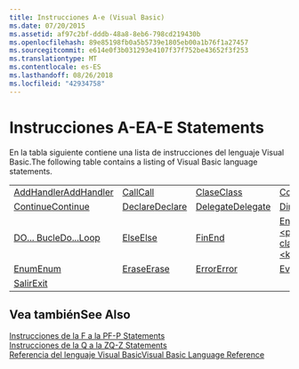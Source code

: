 ```yaml
---
title: Instrucciones A-e (Visual Basic)
ms.date: 07/20/2015
ms.assetid: af97c2bf-dddb-48a8-8eb6-798cd219430b
ms.openlocfilehash: 89e85198fb0a5b5739e1805eb00a1b76f1a27457
ms.sourcegitcommit: e614e0f3b031293e4107f37f752be43652f3f253
ms.translationtype: MT
ms.contentlocale: es-ES
ms.lasthandoff: 08/26/2018
ms.locfileid: "42934758"
---
```

# <a name="a-e-statements"></a><span data-ttu-id="2f07a-102">Instrucciones A-E</span><span class="sxs-lookup"><span data-stu-id="2f07a-102">A-E Statements</span></span>
<span data-ttu-id="2f07a-103">En la tabla siguiente contiene una lista de instrucciones del lenguaje Visual Basic.</span><span class="sxs-lookup"><span data-stu-id="2f07a-103">The following table contains a listing of Visual Basic language statements.</span></span>  
  
|||||  
|---|---|---|---|  
|[<span data-ttu-id="2f07a-104">AddHandler</span><span class="sxs-lookup"><span data-stu-id="2f07a-104">AddHandler</span></span>](../../../visual-basic/language-reference/statements/addhandler-statement.md)|[<span data-ttu-id="2f07a-105">Call</span><span class="sxs-lookup"><span data-stu-id="2f07a-105">Call</span></span>](../../../visual-basic/language-reference/statements/call-statement.md)|[<span data-ttu-id="2f07a-106">Clase</span><span class="sxs-lookup"><span data-stu-id="2f07a-106">Class</span></span>](../../../visual-basic/language-reference/statements/class-statement.md)|[<span data-ttu-id="2f07a-107">Const</span><span class="sxs-lookup"><span data-stu-id="2f07a-107">Const</span></span>](../../../visual-basic/language-reference/statements/const-statement.md)|  
|[<span data-ttu-id="2f07a-108">Continue</span><span class="sxs-lookup"><span data-stu-id="2f07a-108">Continue</span></span>](../../../visual-basic/language-reference/statements/continue-statement.md)|[<span data-ttu-id="2f07a-109">Declare</span><span class="sxs-lookup"><span data-stu-id="2f07a-109">Declare</span></span>](../../../visual-basic/language-reference/statements/declare-statement.md)|[<span data-ttu-id="2f07a-110">Delegate</span><span class="sxs-lookup"><span data-stu-id="2f07a-110">Delegate</span></span>](../../../visual-basic/language-reference/statements/delegate-statement.md)|[<span data-ttu-id="2f07a-111">Dim</span><span class="sxs-lookup"><span data-stu-id="2f07a-111">Dim</span></span>](../../../visual-basic/language-reference/statements/dim-statement.md)|  
|[<span data-ttu-id="2f07a-112">DO... Bucle</span><span class="sxs-lookup"><span data-stu-id="2f07a-112">Do...Loop</span></span>](../../../visual-basic/language-reference/statements/do-loop-statement.md)|[<span data-ttu-id="2f07a-113">Else</span><span class="sxs-lookup"><span data-stu-id="2f07a-113">Else</span></span>](../../../visual-basic/language-reference/statements/else-statement.md)|[<span data-ttu-id="2f07a-114">Fin</span><span class="sxs-lookup"><span data-stu-id="2f07a-114">End</span></span>](../../../visual-basic/language-reference/statements/end-statement.md)|[<span data-ttu-id="2f07a-115">End \<palabra clave></span><span class="sxs-lookup"><span data-stu-id="2f07a-115">End \<keyword></span></span>](../../../visual-basic/language-reference/statements/end-keyword-statement.md)|  
|[<span data-ttu-id="2f07a-116">Enum</span><span class="sxs-lookup"><span data-stu-id="2f07a-116">Enum</span></span>](../../../visual-basic/language-reference/statements/enum-statement.md)|[<span data-ttu-id="2f07a-117">Erase</span><span class="sxs-lookup"><span data-stu-id="2f07a-117">Erase</span></span>](../../../visual-basic/language-reference/statements/erase-statement.md)|[<span data-ttu-id="2f07a-118">Error</span><span class="sxs-lookup"><span data-stu-id="2f07a-118">Error</span></span>](../../../visual-basic/language-reference/statements/error-statement.md)|[<span data-ttu-id="2f07a-119">Event</span><span class="sxs-lookup"><span data-stu-id="2f07a-119">Event</span></span>](../../../visual-basic/language-reference/statements/event-statement.md)|  
|[<span data-ttu-id="2f07a-120">Salir</span><span class="sxs-lookup"><span data-stu-id="2f07a-120">Exit</span></span>](../../../visual-basic/language-reference/statements/exit-statement.md)||||  
  
## <a name="see-also"></a><span data-ttu-id="2f07a-121">Vea también</span><span class="sxs-lookup"><span data-stu-id="2f07a-121">See Also</span></span>  
 [<span data-ttu-id="2f07a-122">Instrucciones de la F a la P</span><span class="sxs-lookup"><span data-stu-id="2f07a-122">F-P Statements</span></span>](../../../visual-basic/language-reference/statements/f-p-statements.md)  
 [<span data-ttu-id="2f07a-123">Instrucciones de la Q a la Z</span><span class="sxs-lookup"><span data-stu-id="2f07a-123">Q-Z Statements</span></span>](../../../visual-basic/language-reference/statements/q-z-statements.md)  
 [<span data-ttu-id="2f07a-124">Referencia del lenguaje Visual Basic</span><span class="sxs-lookup"><span data-stu-id="2f07a-124">Visual Basic Language Reference</span></span>](../../../visual-basic/language-reference/index.md)
